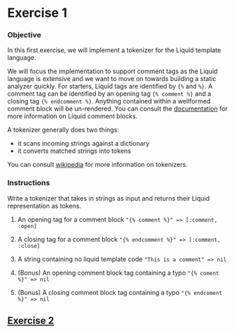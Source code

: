 # Exercise 1

### Objective

In this first exercise, we will implement a tokenizer for the Liquid template language.

We will focus the implementation to support comment tags as the Liquid language is extensive and we want to move on
towards building a static analyzer quickly. For starters, Liquid tags are identified by ```{%``` and ```%}```. A comment
tag can be identified by an opening tag ```{% comment %}``` and a closing tag ```{% endcomment %}```. Anything contained
within a wellformed comment block will be un-rendered. You can consult the [documentation](http://shopify.github.io/liquid/tags/comment/)
for more information on Liquid comment blocks.

A tokenizer generally does two things:
- it scans incoming strings against a dictionary
- it converts matched strings into tokens

You can consult [wikipedia](https://en.wikipedia.org/wiki/Lexical_analysis) for more information on tokenizers.

### Instructions

Write a tokenizer that takes in strings as input and returns their Liquid representation as tokens.

1.  An opening tag for a comment block ```"{% comment %}" => [:comment, :open]```

2. A closing tag for a comment block ```"{% endcomment %}" => [:comment, :close]```

3. A string containing no liquid template code ```"This is a comment" => nil```

4. (Bonus) An opening comment block tag containing a typo ```"{% coment %}" => nil```

5. (Bonus) A closing comment block tag containing a typo ```"{% endcoment %}" => nil```

## [Exercise 2](exercises/2/README.md)
